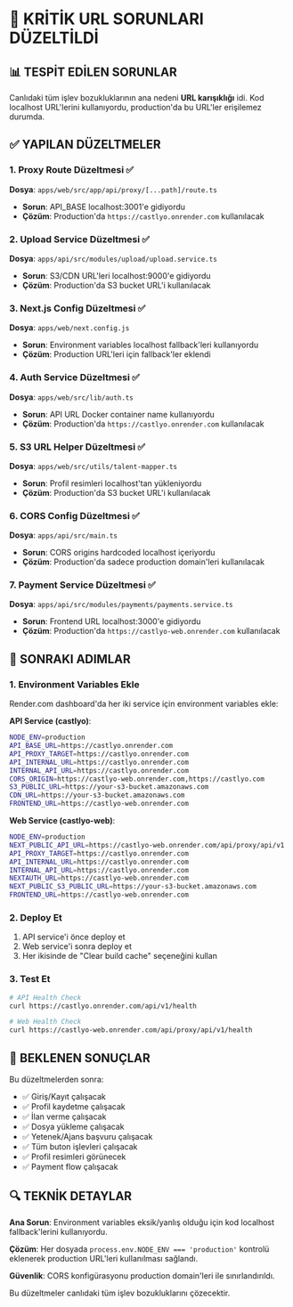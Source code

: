 # 🚨 KRİTİK URL SORUNLARI DÜZELTİLDİ

## 📊 TESPİT EDİLEN SORUNLAR

Canlıdaki tüm işlev bozukluklarının ana nedeni **URL karışıklığı** idi. Kod localhost URL'lerini kullanıyordu, production'da bu URL'ler erişilemez durumda.

## ✅ YAPILAN DÜZELTMELER

### 1. Proxy Route Düzeltmesi ✅
**Dosya**: `apps/web/src/app/api/proxy/[...path]/route.ts`
- **Sorun**: API_BASE localhost:3001'e gidiyordu
- **Çözüm**: Production'da `https://castlyo.onrender.com` kullanılacak

### 2. Upload Service Düzeltmesi ✅
**Dosya**: `apps/api/src/modules/upload/upload.service.ts`
- **Sorun**: S3/CDN URL'leri localhost:9000'e gidiyordu
- **Çözüm**: Production'da S3 bucket URL'i kullanılacak

### 3. Next.js Config Düzeltmesi ✅
**Dosya**: `apps/web/next.config.js`
- **Sorun**: Environment variables localhost fallback'leri kullanıyordu
- **Çözüm**: Production URL'leri için fallback'ler eklendi

### 4. Auth Service Düzeltmesi ✅
**Dosya**: `apps/web/src/lib/auth.ts`
- **Sorun**: API URL Docker container name kullanıyordu
- **Çözüm**: Production'da `https://castlyo.onrender.com` kullanılacak

### 5. S3 URL Helper Düzeltmesi ✅
**Dosya**: `apps/web/src/utils/talent-mapper.ts`
- **Sorun**: Profil resimleri localhost'tan yükleniyordu
- **Çözüm**: Production'da S3 bucket URL'i kullanılacak

### 6. CORS Config Düzeltmesi ✅
**Dosya**: `apps/api/src/main.ts`
- **Sorun**: CORS origins hardcoded localhost içeriyordu
- **Çözüm**: Production'da sadece production domain'leri kullanılacak

### 7. Payment Service Düzeltmesi ✅
**Dosya**: `apps/api/src/modules/payments/payments.service.ts`
- **Sorun**: Frontend URL localhost:3000'e gidiyordu
- **Çözüm**: Production'da `https://castlyo-web.onrender.com` kullanılacak

## 🎯 SONRAKI ADIMLAR

### 1. Environment Variables Ekle
Render.com dashboard'da her iki service için environment variables ekle:

**API Service (castlyo)**:
```bash
NODE_ENV=production
API_BASE_URL=https://castlyo.onrender.com
API_PROXY_TARGET=https://castlyo.onrender.com
API_INTERNAL_URL=https://castlyo.onrender.com
INTERNAL_API_URL=https://castlyo.onrender.com
CORS_ORIGIN=https://castlyo-web.onrender.com,https://castlyo.com
S3_PUBLIC_URL=https://your-s3-bucket.amazonaws.com
CDN_URL=https://your-s3-bucket.amazonaws.com
FRONTEND_URL=https://castlyo-web.onrender.com
```

**Web Service (castlyo-web)**:
```bash
NODE_ENV=production
NEXT_PUBLIC_API_URL=https://castlyo-web.onrender.com/api/proxy/api/v1
API_PROXY_TARGET=https://castlyo.onrender.com
API_INTERNAL_URL=https://castlyo.onrender.com
INTERNAL_API_URL=https://castlyo.onrender.com
NEXTAUTH_URL=https://castlyo-web.onrender.com
NEXT_PUBLIC_S3_PUBLIC_URL=https://your-s3-bucket.amazonaws.com
FRONTEND_URL=https://castlyo-web.onrender.com
```

### 2. Deploy Et
1. API service'i önce deploy et
2. Web service'i sonra deploy et
3. Her ikisinde de "Clear build cache" seçeneğini kullan

### 3. Test Et
```bash
# API Health Check
curl https://castlyo.onrender.com/api/v1/health

# Web Health Check  
curl https://castlyo-web.onrender.com/api/proxy/api/v1/health
```

## 🎉 BEKLENEN SONUÇLAR

Bu düzeltmelerden sonra:
- ✅ Giriş/Kayıt çalışacak
- ✅ Profil kaydetme çalışacak  
- ✅ İlan verme çalışacak
- ✅ Dosya yükleme çalışacak
- ✅ Yetenek/Ajans başvuru çalışacak
- ✅ Tüm buton işlevleri çalışacak
- ✅ Profil resimleri görünecek
- ✅ Payment flow çalışacak

## 🔍 TEKNİK DETAYLAR

**Ana Sorun**: Environment variables eksik/yanlış olduğu için kod localhost fallback'lerini kullanıyordu.

**Çözüm**: Her dosyada `process.env.NODE_ENV === 'production'` kontrolü eklenerek production URL'leri kullanılması sağlandı.

**Güvenlik**: CORS konfigürasyonu production domain'leri ile sınırlandırıldı.

Bu düzeltmeler canlıdaki tüm işlev bozukluklarını çözecektir.
